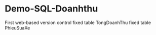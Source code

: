 # Demo-SQL-Doanhthu
First web-based version control
fixed table TongDoanhThu
fixed table PhieuSuaXe
